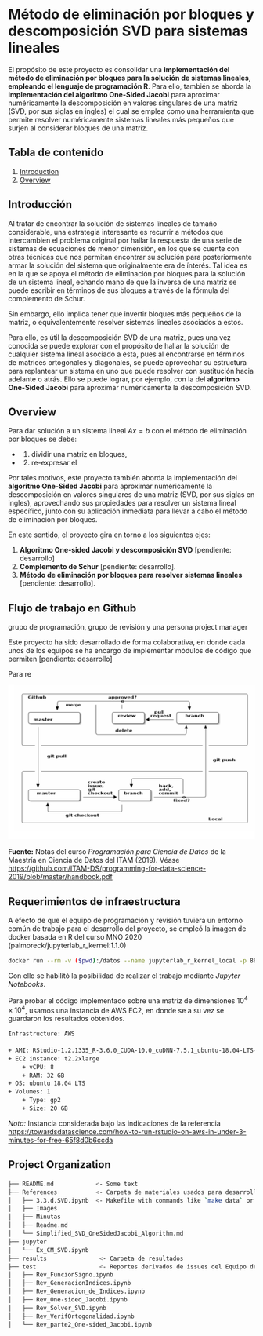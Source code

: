 Método de eliminación por bloques  y descomposición SVD para sistemas lineales
==============================

El propósito de este proyecto es consolidar una **implementación del método de eliminación por bloques para la solución de sistemas lineales, empleando el lenguaje de programación R**. Para ello, también se aborda la **implementación del algoritmo One-Sided Jacobi** para aproximar numéricamente la descomposición en valores singulares de una matriz (SVD, por sus siglas en ingles) el cual se emplea como una herramienta que permite resolver numéricamente sistemas lineales más pequeños que surjen al considerar bloques de una matriz.

## Tabla de contenido

1. [Introduction](https://github.com/mno-2020-gh-classroom/ex-modulo-3-comp-matricial-svd-czammar/blob/master/README.md#introducción)
2. [Overview](https://github.com/dssg/usal_echo#overview)

## Introducción 

Al tratar de encontrar la solución de sistemas lineales de tamaño considerable, una estrategia interesante es recurrir a métodos que intercambien el problema original por hallar la respuesta de una serie de sistemas de ecuaciones de menor dimensión, en los que  se cuente con otras técnicas que nos permitan encontrar su solución para posteriormente armar la solución del sistema que originalmente era de ínterés. Tal idea es en la que se apoya el método de eliminación por bloques para la solución de un sistema lineal, echando mano de que la inversa de una matriz se puede escribir en términos de sus bloques a través de la fórmula del complemento de Schur.

Sin embargo, ello implica tener que invertir bloques más pequeños de la matriz, o equivalentemente resolver sistemas lineales asociados a estos.

Para ello, es útil la descomposición SVD de una matriz, pues una vez conocida se puede explorar con el propósito de hallar la solución de cualquier sistema lineal asociado a esta, pues al encontrarse en términos de matrices ortogonales y diagonales, se puede aprovechar su estructura para replantear un sistema en uno que puede resolver con sustitución hacia adelante o atrás. Ello se puede lograr, por ejemplo, con la del **algoritmo One-Sided Jacobi** para aproximar numéricamente la descomposición SVD.

## Overview

Para dar solución a un sistema lineal $Ax=b$ con el método de eliminación por bloques se debe:

* 1) dividir una matriz en bloques, 
* 2) re-expresar el 

Por tales motivos, este proyecto también aborda la implementación del **algoritmo One-Sided Jacobi** para aproximar numéricamente la descomposición en valores singulares de una matriz (SVD, por sus siglas en ingles), aprovechando sus propiedades para resolver un sistema lineal específico, junto con su aplicación inmediata para llevar a cabo el método de eliminación por bloques.

En este sentido, el proyecto gira en torno a los siguientes ejes:

1. **Algoritmo One-sided Jacobi y descomposición SVD** [pendiente: desarrollo]
2. **Complemento de Schur** [pendiente: desarrollo].
3. **Método de eliminación por bloques para resolver sistemas lineales** [pendiente: desarrollo].





## Flujo de trabajo en Github

grupo de programación, grupo de revisión y una persona project manager



Este proyecto ha sido desarrollado de forma colaborativa, en donde cada unos de los equipos se ha encargo de implementar módulos de código que permiten [pendiente: desarrollo]

Para re



![gitflow](./images/gitflow.png)

**Fuente:** Notas del curso *Programación para Ciencia de Datos* de la Maestría en Ciencia de Datos del ITAM (2019). Véase https://github.com/ITAM-DS/programming-for-data-science-2019/blob/master/handbook.pdf

## Requerimientos de infraestructura
A efecto de que el equipo de programación y revisión tuviera un entorno común de trabajo para el desarrollo del proyecto, se empleó la imagen de docker basada en R del curso MNO 2020 (palmoreck/jupyterlab_r_kernel:1.1.0)

```bash
docker run --rm -v ($pwd):/datos --name jupyterlab_r_kernel_local -p 8888:8888 -d palmoreck/jupyterlab_r_kernel:1.1.0
```

Con ello se habilitó la posibilidad de realizar el trabajo mediante *Jupyter Notebooks*.



Para probar el código implementado sobre una matriz de dimensiones $10^4 \times 10^4$, usamos una instancia de AWS EC2, en donde se a su vez se guardaron los resultados obtenidos.

```bash
Infrastructure: AWS

+ AMI: RStudio-1.2.1335_R-3.6.0_CUDA-10.0_cuDNN-7.5.1_ubuntu-18.04-LTS-64bit - ami-0226a8af83fcecb43
+ EC2 instance: t2.2xlarge
    + vCPU: 8
    + RAM: 32 GB
+ OS: ubuntu 18.04 LTS
+ Volumes: 1
    + Type: gp2
    + Size: 20 GB
```

*Nota:* Instancia considerada bajo las indicaciones de la referencia https://towardsdatascience.com/how-to-run-rstudio-on-aws-in-under-3-minutes-for-free-65f8d0b6ccda

## Project Organization

```bash
├── README.md            <- Some text
├── References           <- Carpeta de materiales usados para desarrollo del proyecto
│   ├── 3.3.d.SVD.ipynb  <- Makefile with commands like `make data` or `make train`
│   ├── Images
│   ├── Minutas
│   ├── Readme.md
│   └── Simplified_SVD_OneSidedJacobi_Algorithm.md
├── jupyter
│   └── Ex_CM_SVD.ipynb
├── results               <- Carpeta de resultados
├── test                  <- Reportes derivados de issues del Equipo de Revisión
│   ├── Rev_FuncionSigno.ipynb
│   ├── Rev_GeneracionIndices.ipynb
│   ├── Rev_Generacion_de_Indices.ipynb
│   ├── Rev_One-sided_Jacobi.ipynb
│   ├── Rev_Solver_SVD.ipynb
│   ├── Rev_VerifOrtogonalidad.ipynb
│   └── Rev_parte2_One-sided_Jacobi.ipynb
```


